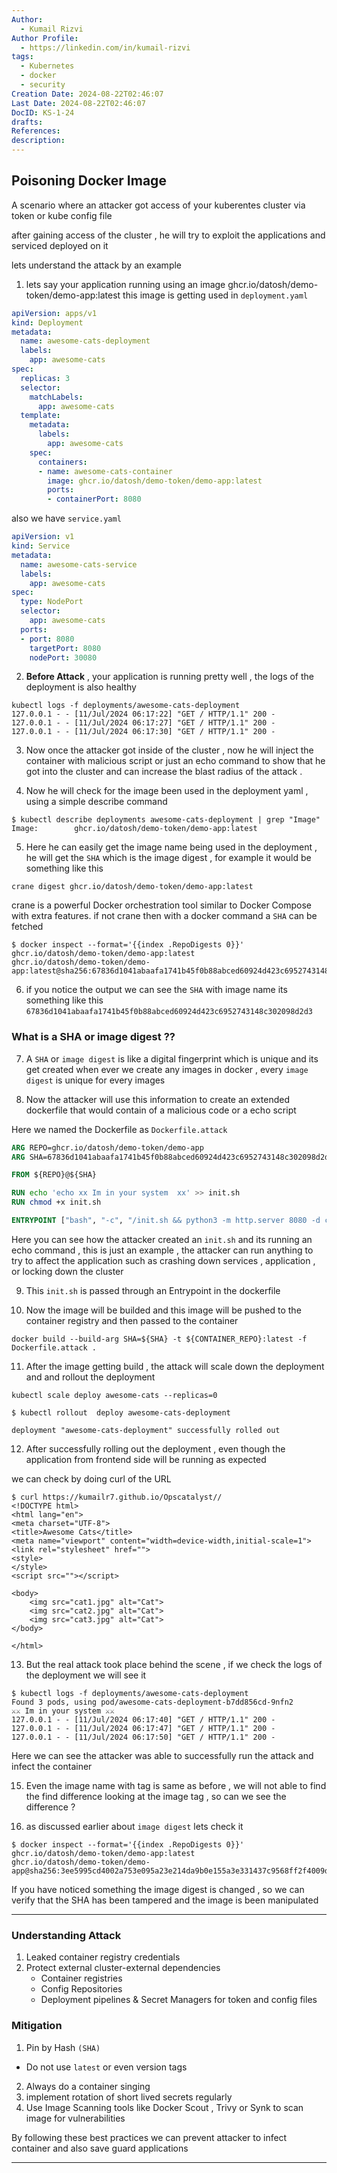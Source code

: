 ```yaml
---
Author:
  - Kumail Rizvi
Author Profile:
  - https://linkedin.com/in/kumail-rizvi
tags:
  - Kubernetes
  - docker
  - security
Creation Date: 2024-08-22T02:46:07
Last Date: 2024-08-22T02:46:07
DocID: KS-1-24
drafts: 
References: 
description:
---
```


## Poisoning Docker Image  

A scenario where an attacker got access of your kuberentes cluster via token or kube config file 

after gaining access of the cluster , he will try to exploit the applications and serviced deployed on it 

lets understand the attack by an example

1. lets say your application running using an image ghcr.io/datosh/demo-token/demo-app:latest
    this image is getting used in `deployment.yaml` 

```yaml
apiVersion: apps/v1
kind: Deployment
metadata:
  name: awesome-cats-deployment
  labels:
    app: awesome-cats
spec:
  replicas: 3
  selector:
    matchLabels:
      app: awesome-cats
  template:
    metadata:
      labels:
        app: awesome-cats
    spec:
      containers:
      - name: awesome-cats-container
        image: ghcr.io/datosh/demo-token/demo-app:latest
        ports:
        - containerPort: 8080

```


also we have `service.yaml`

```yaml
apiVersion: v1
kind: Service
metadata:
  name: awesome-cats-service
  labels:
    app: awesome-cats
spec:
  type: NodePort
  selector:
    app: awesome-cats
  ports:
  - port: 8080
    targetPort: 8080
    nodePort: 30080
```

2. **Before Attack** , your application is running pretty well  , the logs of the deployment is also healthy  

```
kubectl logs -f deployments/awesome-cats-deployment
127.0.0.1 - - [11/Jul/2024 06:17:22] "GET / HTTP/1.1" 200 -
127.0.0.1 - - [11/Jul/2024 06:17:27] "GET / HTTP/1.1" 200 -
127.0.0.1 - - [11/Jul/2024 06:17:30] "GET / HTTP/1.1" 200 -

```

3. Now once the attacker got inside of the cluster , now he will inject the container with malicious script or just an echo command to show that he got into the cluster and can increase the blast radius of the attack .

4. Now he will check for the image been used in the deployment yaml , using a simple describe command 

```console
$ kubectl describe deployments awesome-cats-deployment | grep "Image"
Image:        ghcr.io/datosh/demo-token/demo-app:latest
```

5.  Here he can easily get the image name being used in the deployment , he will get the `SHA` which is the image digest , for example it would be something like this 

```
crane digest ghcr.io/datosh/demo-token/demo-app:latest
```

crane is a powerful Docker orchestration tool similar to Docker Compose with extra features.  if not crane then with a docker command a `SHA` can be fetched 

```
$ docker inspect --format='{{index .RepoDigests 0}}' ghcr.io/datosh/demo-token/demo-app:latest
ghcr.io/datosh/demo-token/demo-app:latest@sha256:67836d1041abaafa1741b45f0b88abced60924d423c6952743148c302098d2d3
```

6. if you notice the output we can see the `SHA`  with image name its something like this `67836d1041abaafa1741b45f0b88abced60924d423c6952743148c302098d2d3`

### What is a SHA or image digest ??

7.  A `SHA` or `image digest`  is like a digital fingerprint which is unique and its get created when ever we create any images in docker , every `image digest`  is unique for every images 

8. Now the attacker will use this information to create an extended dockerfile that would contain of a malicious code or a echo script 

Here we named the Dockerfile as `Dockerfile.attack`

```dockerfile
ARG REPO=ghcr.io/datosh/demo-token/demo-app
ARG SHA=67836d1041abaafa1741b45f0b88abced60924d423c6952743148c302098d2d3

FROM ${REPO}@${SHA}

RUN echo 'echo xx Im in your system  xx' >> init.sh
RUN chmod +x init.sh

ENTRYPOINT ["bash", "-c", "/init.sh && python3 -m http.server 8080 -d cats"]
```

Here you can see how the attacker created an `init.sh`  and its running an echo command , this is just an example , the attacker can run anything to try to affect the application such as crashing down services , application , or locking down the cluster 

9. This `init.sh` is passed through an Entrypoint in the dockerfile 

10.  Now the image will be builded and this image will be pushed to the container registry and then passed to the container 

```docker
docker build --build-arg SHA=${SHA} -t ${CONTAINER_REPO}:latest -f Dockerfile.attack .   
```

11.  After the image getting build , the attack will scale down the deployment and and rollout the deployment 

```console
kubectl scale deploy awesome-cats --replicas=0

$ kubectl rollout  deploy awesome-cats-deployment

deployment "awesome-cats-deployment" successfully rolled out
```

12. After successfully rolling out the deployment , even though the application from frontend side will be running as expected 

we can check by doing curl of the URL 

``` console
$ curl https://kumailr7.github.io/Opscatalyst//                      
<!DOCTYPE html>
<html lang="en">
<meta charset="UTF-8">
<title>Awesome Cats</title>
<meta name="viewport" content="width=device-width,initial-scale=1">
<link rel="stylesheet" href="">
<style>
</style>
<script src=""></script>

<body>
    <img src="cat1.jpg" alt="Cat">
    <img src="cat2.jpg" alt="Cat">
    <img src="cat3.jpg" alt="Cat">
</body>

</html>

```

13. But the real attack took place behind the scene , if we check the logs of the deployment we will see it 

```
$ kubectl logs -f deployments/awesome-cats-deployment
Found 3 pods, using pod/awesome-cats-deployment-b7dd856cd-9nfn2
⚔⚔ Im in your system ⚔⚔
127.0.0.1 - - [11/Jul/2024 06:17:40] "GET / HTTP/1.1" 200 -
127.0.0.1 - - [11/Jul/2024 06:17:47] "GET / HTTP/1.1" 200 -
127.0.0.1 - - [11/Jul/2024 06:17:50] "GET / HTTP/1.1" 200 -
```

Here we can see the attacker was able to successfully run the attack and infect the container 

15. Even the image name with tag is same as before , we will not able to find the find difference looking at the image tag , so can we see the difference ? 

16.  as discussed earlier about `image digest` lets check it 

```
$ docker inspect --format='{{index .RepoDigests 0}}' ghcr.io/datosh/demo-token/demo-app:latest 
ghcr.io/datosh/demo-token/demo-app@sha256:3ee5995cd4002a753e095a23e214da9b0e155a3e331437c9568ff2f4009d92b
```

If you have noticed something the image digest is changed , so we can verify that the SHA has been tampered and the image is been manipulated

---

### Understanding Attack 

1.  Leaked container registry credentials 
2. Protect external cluster-external dependencies 
   -  Container registries 
   - Config Repositories
   - Deployment pipelines & Secret Managers for token and config files

### Mitigation

1. Pin by Hash `(SHA)`
  -  Do not use `latest` or even version  tags 
2.  Always do a container singing 
3. implement rotation of short lived secrets regularly
4.  Use Image Scanning tools like Docker Scout , Trivy or Synk to scan image for vulnerabilities  

By following these best practices  we can prevent attacker to infect container and also save guard applications  

---
